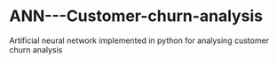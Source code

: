 # ANN---Customer-churn-analysis
Artificial neural network implemented in python for analysing customer churn analysis

